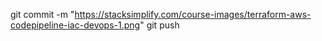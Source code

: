git commit -m "https://stacksimplify.com/course-images/terraform-aws-codepipeline-iac-devops-1.png"
git push
